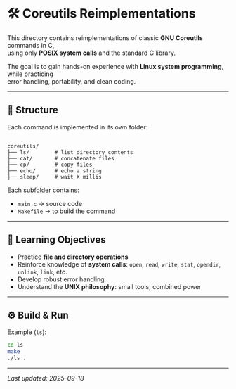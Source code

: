 # 🛠️ Coreutils Reimplementations

This directory contains reimplementations of classic **GNU Coreutils** commands in C,  
using only **POSIX system calls** and the standard C library.

The goal is to gain hands-on experience with **Linux system programming**, while practicing  
error handling, portability, and clean coding.

---

## 📂 Structure
Each command is implemented in its own folder:
```

coreutils/
├── ls/        # list directory contents
├── cat/       # concatenate files
├── cp/        # copy files
├── echo/      # echo a string
├── sleep/     # wait X millis
````

Each subfolder contains:
- `main.c` → source code
- `Makefile` → to build the command

---

## 🎯 Learning Objectives
- Practice **file and directory operations**
- Reinforce knowledge of **system calls**: `open`, `read`, `write`, `stat`, `opendir`, `unlink`, `link`, etc.
- Develop robust error handling
- Understand the **UNIX philosophy**: small tools, combined power

---

## ⚙️ Build & Run
Example (`ls`):

```bash
cd ls
make
./ls .
````

---

*Last updated: 2025-09-18*
